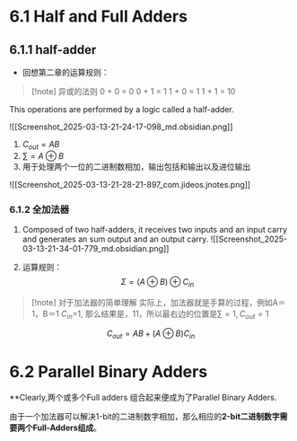 
# 6.1 Half and Full Adders 


## 6.1.1 half-adder

- 回想第二章的运算规则：
>[!note] 异或的法则
>0 + 0 = 0
>0 + 1 = 1
>1 + 0 = 1
>1 + 1 = 10

This operations are performed by a logic called a half-adder.

![[Screenshot_2025-03-13-21-24-17-098_md.obsidian.png]]

1. $C_{out} = AB$
2. $\sum = A\oplus B$  
3. 用于处理两个一位的二进制数相加，输出包括和输出以及进位输出



![[Screenshot_2025-03-13-21-28-21-897_com.jideos.jnotes.png]]


### 6.1.2 全加法器

1. Composed of two half-adders, it receives two inputs and an input carry and generates an sum output and an output carry.
![[Screenshot_2025-03-13-21-34-01-779_md.obsidian.png]]

2.  运算规则：
$$\Sigma = (A \oplus B) \oplus C_{in}$$
>[!note] 对于加法器的简单理解
实际上，加法器就是手算的过程，例如A＝1，B＝1  $C_{in}$=1,
那么结果是，11，所以最右边的位置是$\sum=1,C_{out} = 1$ 


$$C_{out} = AB + (A \oplus B)C_{in} $$

# 6.2 Parallel Binary Adders 

**Clearly,两个或多个Full adders 组合起来便成为了Parallel Binary Adders.

由于一个加法器可以解决1-bit的二进制数字相加，那么相应的**2-bit二进制数字需要两个Full-Adders组成**。




